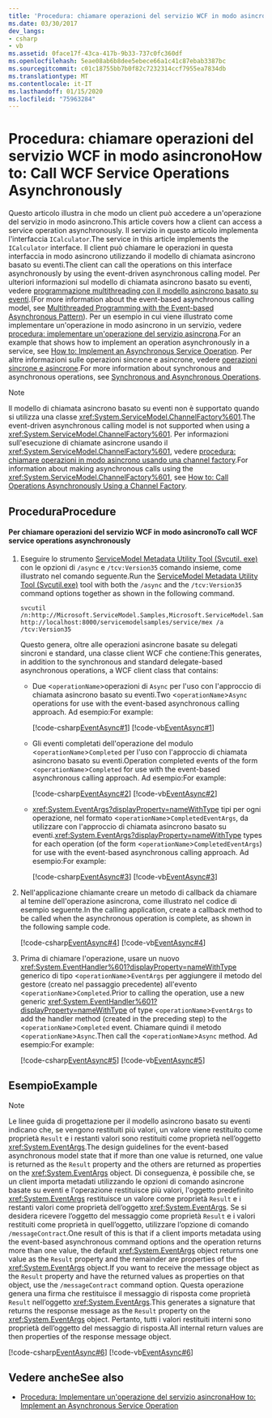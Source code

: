 ```yaml
---
title: 'Procedura: chiamare operazioni del servizio WCF in modo asincrono'
ms.date: 03/30/2017
dev_langs:
- csharp
- vb
ms.assetid: 0face17f-43ca-417b-9b33-737c0fc360df
ms.openlocfilehash: 5eae08ab6b8dee5ebece66a1c41c87ebab3387bc
ms.sourcegitcommit: c01c18755bb7b0f82c7232314ccf7955ea7834db
ms.translationtype: MT
ms.contentlocale: it-IT
ms.lasthandoff: 01/15/2020
ms.locfileid: "75963284"
---
```

# <a name="how-to-call-wcf-service-operations-asynchronously"></a><span data-ttu-id="51c0e-102">Procedura: chiamare operazioni del servizio WCF in modo asincrono</span><span class="sxs-lookup"><span data-stu-id="51c0e-102">How to: Call WCF Service Operations Asynchronously</span></span>

<span data-ttu-id="51c0e-103">Questo articolo illustra in che modo un client può accedere a un'operazione del servizio in modo asincrono.</span><span class="sxs-lookup"><span data-stu-id="51c0e-103">This article covers how a client can access a service operation asynchronously.</span></span> <span data-ttu-id="51c0e-104">Il servizio in questo articolo implementa l'interfaccia `ICalculator`.</span><span class="sxs-lookup"><span data-stu-id="51c0e-104">The service in this article implements the `ICalculator` interface.</span></span> <span data-ttu-id="51c0e-105">Il client può chiamare le operazioni in questa interfaccia in modo asincrono utilizzando il modello di chiamata asincrono basato su eventi.</span><span class="sxs-lookup"><span data-stu-id="51c0e-105">The client can call the operations on this interface asynchronously by using the event-driven asynchronous calling model.</span></span> <span data-ttu-id="51c0e-106">Per ulteriori informazioni sul modello di chiamata asincrono basato su eventi, vedere [programmazione multithreading con il modello asincrono basato su eventi](../../../standard/asynchronous-programming-patterns/event-based-asynchronous-pattern-eap.md).</span><span class="sxs-lookup"><span data-stu-id="51c0e-106">(For more information about the event-based asynchronous calling model, see [Multithreaded Programming with the Event-based Asynchronous Pattern](../../../standard/asynchronous-programming-patterns/event-based-asynchronous-pattern-eap.md)).</span></span> <span data-ttu-id="51c0e-107">Per un esempio in cui viene illustrato come implementare un'operazione in modo asincrono in un servizio, vedere [procedura: implementare un'operazione del servizio asincrona](../how-to-implement-an-asynchronous-service-operation.md).</span><span class="sxs-lookup"><span data-stu-id="51c0e-107">For an example that shows how to implement an operation asynchronously in a service, see [How to: Implement an Asynchronous Service Operation](../how-to-implement-an-asynchronous-service-operation.md).</span></span> <span data-ttu-id="51c0e-108">Per altre informazioni sulle operazioni sincrone e asincrone, vedere [operazioni sincrone e asincrone](../synchronous-and-asynchronous-operations.md).</span><span class="sxs-lookup"><span data-stu-id="51c0e-108">For more information about synchronous and asynchronous operations, see [Synchronous and Asynchronous Operations](../synchronous-and-asynchronous-operations.md).</span></span>  
  
> [!NOTE]
> <span data-ttu-id="51c0e-109">Il modello di chiamata asincrono basato su eventi non è supportato quando si utilizza una classe <xref:System.ServiceModel.ChannelFactory%601>.</span><span class="sxs-lookup"><span data-stu-id="51c0e-109">The event-driven asynchronous calling model is not supported when using a <xref:System.ServiceModel.ChannelFactory%601>.</span></span> <span data-ttu-id="51c0e-110">Per informazioni sull'esecuzione di chiamate asincrone usando il <xref:System.ServiceModel.ChannelFactory%601>, vedere [procedura: chiamare operazioni in modo asincrono usando una channel factory](../../../../docs/framework/wcf/feature-details/how-to-call-operations-asynchronously-using-a-channel-factory.md).</span><span class="sxs-lookup"><span data-stu-id="51c0e-110">For information about making asynchronous calls using the <xref:System.ServiceModel.ChannelFactory%601>, see [How to: Call Operations Asynchronously Using a Channel Factory](../../../../docs/framework/wcf/feature-details/how-to-call-operations-asynchronously-using-a-channel-factory.md).</span></span>  
  
## <a name="procedure"></a><span data-ttu-id="51c0e-111">Procedura</span><span class="sxs-lookup"><span data-stu-id="51c0e-111">Procedure</span></span>  
  
#### <a name="to-call-wcf-service-operations-asynchronously"></a><span data-ttu-id="51c0e-112">Per chiamare operazioni del servizio WCF in modo asincrono</span><span class="sxs-lookup"><span data-stu-id="51c0e-112">To call WCF service operations asynchronously</span></span>  
  
1. <span data-ttu-id="51c0e-113">Eseguire lo strumento [ServiceModel Metadata Utility Tool (Svcutil. exe)](../../../../docs/framework/wcf/servicemodel-metadata-utility-tool-svcutil-exe.md) con le opzioni di `/async` e `/tcv:Version35` comando insieme, come illustrato nel comando seguente.</span><span class="sxs-lookup"><span data-stu-id="51c0e-113">Run the [ServiceModel Metadata Utility Tool (Svcutil.exe)](../../../../docs/framework/wcf/servicemodel-metadata-utility-tool-svcutil-exe.md) tool with both the `/async` and the `/tcv:Version35` command options together as shown in the following command.</span></span>  
  
    ```console
    svcutil /n:http://Microsoft.ServiceModel.Samples,Microsoft.ServiceModel.Samples http://localhost:8000/servicemodelsamples/service/mex /a /tcv:Version35  
    ```  
  
     <span data-ttu-id="51c0e-114">Questo genera, oltre alle operazioni asincrone basate su delegati sincroni e standard, una classe client WCF che contiene:</span><span class="sxs-lookup"><span data-stu-id="51c0e-114">This generates, in addition to the synchronous and standard delegate-based asynchronous operations, a WCF client class that contains:</span></span>  
  
    - <span data-ttu-id="51c0e-115">Due <`operationName`>operazioni di `Async` per l'uso con l'approccio di chiamata asincrono basato su eventi.</span><span class="sxs-lookup"><span data-stu-id="51c0e-115">Two <`operationName`>`Async` operations for use with the event-based asynchronous calling approach.</span></span> <span data-ttu-id="51c0e-116">Ad esempio:</span><span class="sxs-lookup"><span data-stu-id="51c0e-116">For example:</span></span>  
  
         [!code-csharp[EventAsync#1](../../../../samples/snippets/csharp/VS_Snippets_CFX/eventasync/cs/generatedclient.cs#1)]
         [!code-vb[EventAsync#1](../../../../samples/snippets/visualbasic/VS_Snippets_CFX/eventasync/vb/generatedclient.vb#1)]  
  
    - <span data-ttu-id="51c0e-117">Gli eventi completati dell'operazione del modulo <`operationName`>`Completed` per l'uso con l'approccio di chiamata asincrono basato su eventi.</span><span class="sxs-lookup"><span data-stu-id="51c0e-117">Operation completed events of the form <`operationName`>`Completed` for use with the event-based asynchronous calling approach.</span></span> <span data-ttu-id="51c0e-118">Ad esempio:</span><span class="sxs-lookup"><span data-stu-id="51c0e-118">For example:</span></span>  
  
         [!code-csharp[EventAsync#2](../../../../samples/snippets/csharp/VS_Snippets_CFX/eventasync/cs/generatedclient.cs#2)]
         [!code-vb[EventAsync#2](../../../../samples/snippets/visualbasic/VS_Snippets_CFX/eventasync/vb/generatedclient.vb#2)]  
  
    - <span data-ttu-id="51c0e-119"><xref:System.EventArgs?displayProperty=nameWithType> tipi per ogni operazione, nel formato <`operationName`>`CompletedEventArgs`, da utilizzare con l'approccio di chiamata asincrono basato su eventi.</span><span class="sxs-lookup"><span data-stu-id="51c0e-119"><xref:System.EventArgs?displayProperty=nameWithType> types for each operation (of the form <`operationName`>`CompletedEventArgs`) for use with the event-based asynchronous calling approach.</span></span> <span data-ttu-id="51c0e-120">Ad esempio:</span><span class="sxs-lookup"><span data-stu-id="51c0e-120">For example:</span></span>  
  
         [!code-csharp[EventAsync#3](../../../../samples/snippets/csharp/VS_Snippets_CFX/eventasync/cs/generatedclient.cs#3)]
         [!code-vb[EventAsync#3](../../../../samples/snippets/visualbasic/VS_Snippets_CFX/eventasync/vb/generatedclient.vb#3)]  
  
2. <span data-ttu-id="51c0e-121">Nell'applicazione chiamante creare un metodo di callback da chiamare al temine dell'operazione asincrona, come illustrato nel codice di esempio seguente.</span><span class="sxs-lookup"><span data-stu-id="51c0e-121">In the calling application, create a callback method to be called when the asynchronous operation is complete, as shown in the following sample code.</span></span>  
  
     [!code-csharp[EventAsync#4](../../../../samples/snippets/csharp/VS_Snippets_CFX/eventasync/cs/client.cs#4)]
     [!code-vb[EventAsync#4](../../../../samples/snippets/visualbasic/VS_Snippets_CFX/eventasync/vb/client.vb#4)]  
  
3. <span data-ttu-id="51c0e-122">Prima di chiamare l'operazione, usare un nuovo <xref:System.EventHandler%601?displayProperty=nameWithType> generico di tipo <`operationName`>`EventArgs` per aggiungere il metodo del gestore (creato nel passaggio precedente) all'evento <`operationName`>`Completed`.</span><span class="sxs-lookup"><span data-stu-id="51c0e-122">Prior to calling the operation, use a new generic <xref:System.EventHandler%601?displayProperty=nameWithType> of type <`operationName`>`EventArgs` to add the handler method (created in the preceding step) to the <`operationName`>`Completed` event.</span></span> <span data-ttu-id="51c0e-123">Chiamare quindi il metodo <`operationName`>`Async`.</span><span class="sxs-lookup"><span data-stu-id="51c0e-123">Then call the <`operationName`>`Async` method.</span></span> <span data-ttu-id="51c0e-124">Ad esempio:</span><span class="sxs-lookup"><span data-stu-id="51c0e-124">For example:</span></span>  
  
     [!code-csharp[EventAsync#5](../../../../samples/snippets/csharp/VS_Snippets_CFX/eventasync/cs/client.cs#5)]
     [!code-vb[EventAsync#5](../../../../samples/snippets/visualbasic/VS_Snippets_CFX/eventasync/vb/client.vb#5)]  
  
## <a name="example"></a><span data-ttu-id="51c0e-125">Esempio</span><span class="sxs-lookup"><span data-stu-id="51c0e-125">Example</span></span>  
  
> [!NOTE]
> <span data-ttu-id="51c0e-126">Le linee guida di progettazione per il modello asincrono basato su eventi indicano che, se vengono restituiti più valori, un valore viene restituito come proprietà `Result` e i restanti valori sono restituiti come proprietà nell’oggetto <xref:System.EventArgs>.</span><span class="sxs-lookup"><span data-stu-id="51c0e-126">The design guidelines for the event-based asynchronous model state that if more than one value is returned, one value is returned as the `Result` property and the others are returned as properties on the <xref:System.EventArgs> object.</span></span> <span data-ttu-id="51c0e-127">Di conseguenza, è possibile che, se un client importa metadati utilizzando le opzioni di comando asincrone basate su eventi e l'operazione restituisce più valori, l'oggetto predefinito <xref:System.EventArgs> restituisce un valore come proprietà `Result` e i restanti valori come proprietà dell’oggetto <xref:System.EventArgs>. Se si desidera ricevere l’oggetto del messaggio come proprietà `Result` e i valori restituiti come proprietà in quell’oggetto, utilizzare l’opzione di comando `/messageContract`.</span><span class="sxs-lookup"><span data-stu-id="51c0e-127">One result of this is that if a client imports metadata using the event-based asynchronous command options and the operation returns more than one value, the default <xref:System.EventArgs> object returns one value as the `Result` property and the remainder are properties of the <xref:System.EventArgs> object.If you want to receive the message object as the `Result` property and have the returned values as properties on that object, use the `/messageContract` command option.</span></span> <span data-ttu-id="51c0e-128">Questa operazione genera una firma che restituisce il messaggio di risposta come proprietà `Result` nell’oggetto <xref:System.EventArgs>.</span><span class="sxs-lookup"><span data-stu-id="51c0e-128">This generates a signature that returns the response message as the `Result` property on the <xref:System.EventArgs> object.</span></span> <span data-ttu-id="51c0e-129">Pertanto, tutti i valori restituiti interni sono proprietà dell’oggetto del messaggio di risposta.</span><span class="sxs-lookup"><span data-stu-id="51c0e-129">All internal return values are then properties of the response message object.</span></span>  
  
 [!code-csharp[EventAsync#6](../../../../samples/snippets/csharp/VS_Snippets_CFX/eventasync/cs/client.cs#6)]
 [!code-vb[EventAsync#6](../../../../samples/snippets/visualbasic/VS_Snippets_CFX/eventasync/vb/client.vb#6)]  
  
## <a name="see-also"></a><span data-ttu-id="51c0e-130">Vedere anche</span><span class="sxs-lookup"><span data-stu-id="51c0e-130">See also</span></span>

- [<span data-ttu-id="51c0e-131">Procedura: Implementare un'operazione del servizio asincrona</span><span class="sxs-lookup"><span data-stu-id="51c0e-131">How to: Implement an Asynchronous Service Operation</span></span>](../../../../docs/framework/wcf/how-to-implement-an-asynchronous-service-operation.md)

